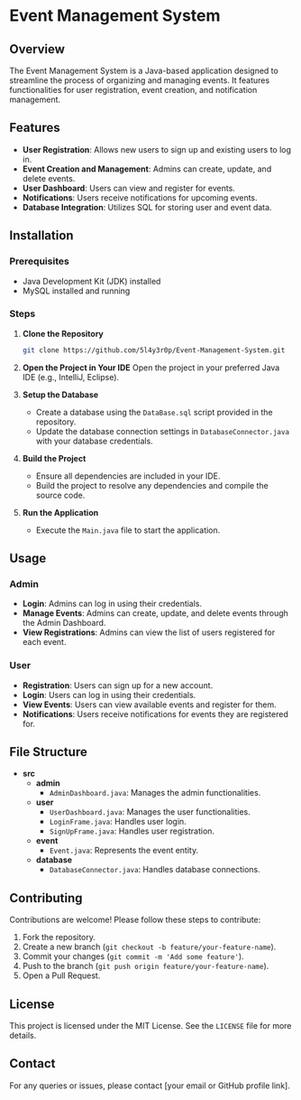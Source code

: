 
# Event Management System

## Overview

The Event Management System is a Java-based application designed to streamline the process of organizing and managing events. It features functionalities for user registration, event creation, and notification management.

## Features

- **User Registration**: Allows new users to sign up and existing users to log in.
- **Event Creation and Management**: Admins can create, update, and delete events.
- **User Dashboard**: Users can view and register for events.
- **Notifications**: Users receive notifications for upcoming events.
- **Database Integration**: Utilizes SQL for storing user and event data.

## Installation

### Prerequisites

- Java Development Kit (JDK) installed
- MySQL installed and running

### Steps

1. **Clone the Repository**
   ```bash
   git clone https://github.com/5l4y3r0p/Event-Management-System.git
   ```

2. **Open the Project in Your IDE**
   Open the project in your preferred Java IDE (e.g., IntelliJ, Eclipse).

3. **Setup the Database**
   - Create a database using the `DataBase.sql` script provided in the repository.
   - Update the database connection settings in `DatabaseConnector.java` with your database credentials.

4. **Build the Project**
   - Ensure all dependencies are included in your IDE.
   - Build the project to resolve any dependencies and compile the source code.

5. **Run the Application**
   - Execute the `Main.java` file to start the application.

## Usage

### Admin

- **Login**: Admins can log in using their credentials.
- **Manage Events**: Admins can create, update, and delete events through the Admin Dashboard.
- **View Registrations**: Admins can view the list of users registered for each event.

### User

- **Registration**: Users can sign up for a new account.
- **Login**: Users can log in using their credentials.
- **View Events**: Users can view available events and register for them.
- **Notifications**: Users receive notifications for events they are registered for.

## File Structure

- **src**
  - **admin**
    - `AdminDashboard.java`: Manages the admin functionalities.
  - **user**
    - `UserDashboard.java`: Manages the user functionalities.
    - `LoginFrame.java`: Handles user login.
    - `SignUpFrame.java`: Handles user registration.
  - **event**
    - `Event.java`: Represents the event entity.
  - **database**
    - `DatabaseConnector.java`: Handles database connections.

## Contributing

Contributions are welcome! Please follow these steps to contribute:

1. Fork the repository.
2. Create a new branch (`git checkout -b feature/your-feature-name`).
3. Commit your changes (`git commit -m 'Add some feature'`).
4. Push to the branch (`git push origin feature/your-feature-name`).
5. Open a Pull Request.

## License

This project is licensed under the MIT License. See the `LICENSE` file for more details.

## Contact

For any queries or issues, please contact [your email or GitHub profile link].
